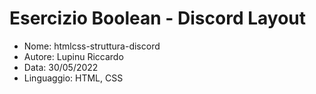 # Esercizio Boolean - Discord Layout

* Nome: htmlcss-struttura-discord
* Autore: Lupinu Riccardo
* Data: 30/05/2022
* Linguaggio: HTML, CSS